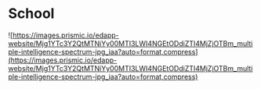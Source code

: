 # School

![https://images.prismic.io/edapp-website/Mjg1YTc3Y2QtMTNiYy00MTI3LWI4NGEtODdiZTI4MjZjOTBm_multiple-intelligence-spectrum-jpg_iaa?auto=format,compress](https://images.prismic.io/edapp-website/Mjg1YTc3Y2QtMTNiYy00MTI3LWI4NGEtODdiZTI4MjZjOTBm_multiple-intelligence-spectrum-jpg_iaa?auto=format,compress)



